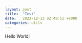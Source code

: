 ```yaml
---
layout: post
title:  "Test"
date:   2022-12-13 02:40:11 +0000
categories: utils
---
```

Hello World!